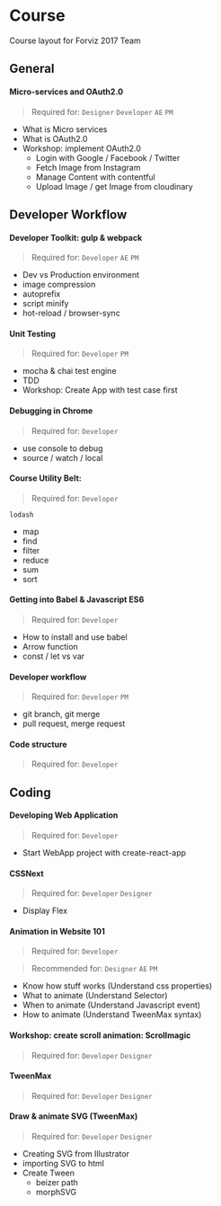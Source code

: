 # Course
Course layout for Forviz 2017 Team

## General

#### Micro-services and OAuth2.0
> Required for: `Designer` `Developer` `AE` `PM`

- What is Micro services
- What is OAuth2.0
- Workshop: implement OAuth2.0
  - Login with Google / Facebook / Twitter
  - Fetch Image from Instagram
  - Manage Content with contentful
  - Upload Image / get Image from cloudinary


## Developer Workflow

#### Developer Toolkit: gulp & webpack
> Required for: `Developer` `AE` `PM`

 - Dev vs Production environment
 - image compression
 - autoprefix
 - script minify
 - hot-reload / browser-sync

#### Unit Testing
> Required for: `Developer` `PM`

 - mocha & chai test engine
 - TDD
 - Workshop: Create App with test case first

#### Debugging in Chrome
> Required for: `Developer`

 - use console to debug
 - source / watch / local

#### Course Utility Belt:
> Required for: `Developer`

 `lodash`
 - map
 - find
 - filter
 - reduce
 - sum
 - sort

#### Getting into Babel & Javascript ES6
> Required for: `Developer`

 - How to install and use babel
 - Arrow function
 - const / let vs var

#### Developer workflow
> Required for: `Developer` `PM`

 - git branch, git merge
 - pull request, merge request

#### Code structure
> Required for: `Developer`

## Coding

#### Developing Web Application
> Required for: `Developer`

- Start WebApp project with create-react-app

#### CSSNext
> Required for: `Developer` `Designer`

 - Display Flex

#### Animation in Website 101
> Required for: `Developer`

> Recommended for: `Designer` `AE` `PM`

 - Know how stuff works (Understand css properties)
 - What to animate (Understand Selector)
 - When to animate (Understand Javascript event)
 - How to animate (Understand TweenMax syntax)

#### Workshop: create scroll animation: Scrollmagic
> Required for: `Developer` `Designer`


#### TweenMax
> Required for: `Developer` `Designer`

#### Draw & animate SVG (TweenMax)
> Required for: `Developer` `Designer`

- Creating SVG from Illustrator
- importing SVG to html
- Create Tween
  - beizer path
  - morphSVG
